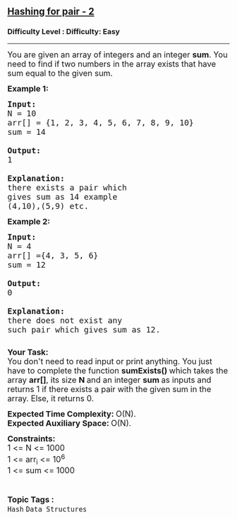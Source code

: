 <h2><a href="https://www.geeksforgeeks.org/problems/hashing-for-pair-2/1?page=1&status=unsolved&sortBy=accuracy">Hashing for pair - 2</a></h2><h3>Difficulty Level : Difficulty: Easy</h3><hr><div class="problems_problem_content__Xm_eO"><p><span style="font-size:18px">You are given an array of integers and an integer&nbsp;<strong>sum</strong>. You need to find if two numbers in the array&nbsp;exists that have sum equal to the given sum.</span></p>

<p><span style="font-size:18px"><strong>Example 1:</strong></span></p>

<pre><span style="font-size:18px"><strong>Input:
</strong>N = 10
arr[] = {1, 2, 3, 4, 5, 6, 7, 8, 9, 10}
sum = 14

<strong>Output: 
</strong>1
<strong>
Explanation: 
</strong>there exists a pair which 
gives sum as 14 example 
(4,10),(5,9) etc.</span>
</pre>

<p><span style="font-size:18px"><strong>Example 2:</strong></span></p>

<pre><span style="font-size:18px"><strong>Input:
</strong>N = 4
arr[] ={4, 3, 5, 6}
sum = 12

<strong>Output: 
</strong>0
<strong>
Explanation: 
</strong>there does not exist any
such pair which gives sum as 12.</span>

</pre>

<p><span style="font-size:18px"><strong>Your Task:</strong><br>
You don't need to read input or print anything. You just have to complete the function&nbsp;<strong>sumExists()&nbsp;</strong>which takes the array&nbsp;<strong>arr[]</strong>, its size&nbsp;<strong>N&nbsp;</strong>and an integer <strong>sum&nbsp;</strong>as inputs and returns 1 if there exists a pair with the given sum in the array. Else, it returns 0.&nbsp;</span></p>

<p><span style="font-size:18px"><strong>Expected Time Complexity:&nbsp;</strong>O(N).<br>
<strong>Expected Auxiliary Space:&nbsp;</strong>O(N).</span></p>

<p><span style="font-size:18px"><strong>Constraints:</strong><br>
1 &lt;= N &lt;= 1000<br>
1 &lt;= arr<sub>i</sub> &lt;= 10<sup>6</sup><br>
1 &lt;= sum &lt;= 1000</span></p>
</div><br><p><span style=font-size:18px><strong>Topic Tags : </strong><br><code>Hash</code>&nbsp;<code>Data Structures</code>&nbsp;